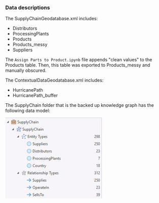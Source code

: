 ### Data descriptions
The SupplyChainGeodatabase.xml includes:
- Distributors
- ProcessingPlants
- Products
- Products_messy
- Suppliers

The <code>Assign Parts to Product.ipynb</code> file appends "clean values" to the Products table. Then, this table was exported to Products_messy and manually obscured. 

The ContextualDataGeodatabase.xml includes:
- HurricanePath
- HurricanePath_buffer

The SupplyChain folder that is the backed up knowledge graph has the following data model:

![Supply chain data model](SupplyChainDataModel.png "Knowledge Graph Data Model")